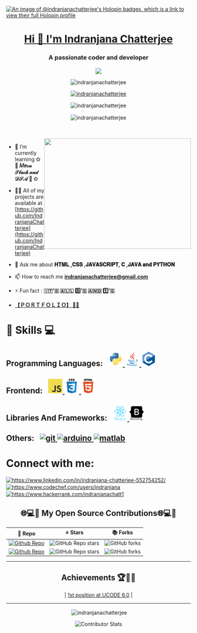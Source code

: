 [![An image of @indranjanachatterjee's Holopin badges, which is a link to view their full Holopin profile](https://holopin.me/indranjanachatterjee)](https://holopin.io/@indranjanachatterjee)



<h1 align="center"  >  <b> <u> 
   Hi  👋 I'm Indranjana Chatterjee 
  </u> </b>  </h1>
<h3 align="center"> A passionate coder and developer</h3>
<div align="center" width=100% >
   
   <img align="center"  width=40%  src="https://cdna.artstation.com/p/assets/images/images/042/631/286/original/bryan-rodriguez-belchibia-1-rightspeed.gif?1635037562">
   

   </div>

<p align="center"> <img src="https://komarev.com/ghpvc/?username=indranjanachatterjee&label=Profile%20views&color=0e75b6&style=flat" alt="indranjanachatterjee" /> </p>

<p align="center"> <a href="https://github.com/ryo-ma/github-profile-trophy"><img src="https://github-profile-trophy.vercel.app/?username=indranjanachatterjee&theme=matrix&row=3&column=4&margin-w=15&margin-h=15" alt="indranjanachatterjee" /></a> </p>

<div align="center">
<div align="center"><p><img align="center" src="https://github-readme-stats.vercel.app/api/top-langs?username=indranjanachatterjee&show_icons=true&locale=en&layout=compact&theme=blue_navy" alt="indranjanachatterjee" /></p></div>

<p><img align="center"  src="https://github-readme-streak-stats.herokuapp.com/?user=indranjanachatterjee&theme=radical" alt="indranjanachatterjee" /></p></div>








<br></br>
<img align="right"  width="400"  height="300" src="https://blog.penjee.com/wp-content/uploads/2015/11/binary-search-tree-sorted-array-animation.gif">
<div align="left">
   
- 🌱 I’m currently learning **✩  🎀  𝑀𝑒𝓇𝓃 𝒮𝓉𝒶𝒸𝓀 𝒶𝓃𝒹 𝒟𝒮𝒜  🎀  ✩**

- 👨‍💻 All of my projects are available at [https://github.com/IndranjanaChatterjee](https://github.com/IndranjanaChatterjee)

- 💬 Ask me about **𝐇𝐓𝐌𝐋 ,𝐂𝐒𝐒 ,𝐉𝐀𝐕𝐀𝐒𝐂𝐑𝐈𝐏𝐓, 𝐂 ,𝐉𝐀𝐕𝐀 𝐚𝐧𝐝 𝐏𝐘𝐓𝐇𝐎𝐍**

- 📫 How to reach me **indranjanachatterjee@gmail.com**

- ⚡ Fun fact :   **​🇮​​🇹​’​🇸​ ​🇦​​🇱​​🇱​ 0️⃣’​🇸​ ​🇦​​🇳​​🇩​ 1️⃣’​🇸**
  
-  <b> [【﻿ＰＯＲＴＦＯＬＩＯ】  👩‍💻](https://indranjana-portfolio.netlify.app/)</b>
</div>










<h1>
📖 Skills 💻
</h1>
<h2>Programming Languages:&nbsp;&nbsp; <!-- Language -->
    <a href="https://www.python.org" target="_blank" rel="noreferrer"> <img src="https://raw.githubusercontent.com/devicons/devicon/master/icons/python/python-original.svg" alt="python" width="40" height="40"/> </a>
   <a href="https://www.java.com" target="_blank" rel="noreferrer"> <img src="https://raw.githubusercontent.com/devicons/devicon/master/icons/java/java-original.svg" alt="java" width="40" height="40"/> </a>
    <a href="https://www.cprogramming.com/" target="_blank" rel="noreferrer"> <img src="https://raw.githubusercontent.com/devicons/devicon/master/icons/c/c-original.svg" alt="c" width="40" height="40"/> </a>
</h2>

<h2>Frontend:&nbsp;&nbsp; <!-- Frontend -->
    <a href="https://developer.mozilla.org/en-US/docs/Web/JavaScript" target="_blank" rel="noreferrer"> <img src="https://raw.githubusercontent.com/devicons/devicon/master/icons/javascript/javascript-original.svg" alt="javascript" width="40" height="40"/> </a>
    <a href="https://www.w3schools.com/css/" target="_blank" rel="noreferrer"> <img src="https://raw.githubusercontent.com/devicons/devicon/master/icons/css3/css3-original-wordmark.svg" alt="css3" width="40" height="40"/> </a>
    <a href="https://www.w3.org/html/" target="_blank" rel="noreferrer"> <img src="https://raw.githubusercontent.com/devicons/devicon/master/icons/html5/html5-original-wordmark.svg" alt="html5" width="40" height="40"/> </a>
</h2>
<h2>Libraries And Frameworks:&nbsp;&nbsp; <!-- Frontend -->
     <a href="https://reactjs.org/" target="_blank" rel="noreferrer"> <img src="https://raw.githubusercontent.com/devicons/devicon/master/icons/react/react-original-wordmark.svg" alt="react" width="40" 
     height="40"/> </a>
    <a href="https://getbootstrap.com" target="_blank" rel="noreferrer"> <img src="https://raw.githubusercontent.com/devicons/devicon/master/icons/bootstrap/bootstrap-plain-wordmark.svg" alt="bootstrap" 
    width="40" height="40"/> </a>
    
    
</h2>



<h2>Others:&nbsp;&nbsp; <!-- IoT -->
   <a href="https://git-scm.com/" target="_blank" rel="noreferrer"> <img src="https://www.vectorlogo.zone/logos/git-scm/git-scm-icon.svg" alt="git" width="40" height="40"/> </a>
   <a href="https://www.arduino.cc/" target="_blank" rel="noreferrer"> <img src="https://cdn.worldvectorlogo.com/logos/arduino-1.svg" alt="arduino" width="40" height="40"/> </a>
   <a href="https://www.mathworks.com/" target="_blank" rel="noreferrer"><img src="https://upload.wikimedia.org/wikipedia/commons/2/21/Matlab_Logo.png" alt="matlab" width="40" height="40"/> </a>
</h2>

<h1 align="left">Connect with me:</h1>
<p align="left">
<a href="https://linkedin.com/in/https://www.linkedin.com/in/indranjana-chatterjee-552754252/" target="blank"><img align="center" src="https://raw.githubusercontent.com/rahuldkjain/github-profile-readme-generator/master/src/images/icons/Social/linked-in-alt.svg" alt="https://www.linkedin.com/in/indranjana-chatterjee-552754252/" height="30" width="40" /></a>
<a href="https://www.codechef.com/users/https://www.codechef.com/users/indranjana" target="blank"><img align="center" src="https://cdn.jsdelivr.net/npm/simple-icons@3.1.0/icons/codechef.svg" alt="https://www.codechef.com/users/indranjana" height="30" width="40" /></a>
<a href="https://www.hackerrank.com/https://www.hackerrank.com/indranjanachatt1" target="blank"><img align="center" src="https://raw.githubusercontent.com/rahuldkjain/github-profile-readme-generator/master/src/images/icons/Social/hackerrank.svg" alt="https://www.hackerrank.com/indranjanachatt1" height="30" width="40" /></a>
</p>

<div align="center">
 <h2 align="center" id = "my-opensource"> 🌐💻💙 My Open Source Contributions🌐💻💙 </h2>

| 🎁 Repo | ⭐ Stars | 📚 Forks | 
| --- | --- | --- |
| [![Github Repo](https://img.shields.io/badge/Agnik7-Arduino--Codes-blue?style=flat-square)](https://github.com/Agnik7/Arduino-Codes) | ![GitHub Repo stars](https://img.shields.io/github/stars/Agnik7/Arduino-Codes?style=flat-square) | ![GitHub forks](https://img.shields.io/github/forks/Agnik7/Arduino-Codes?style=flat-square) |
| [![Github Repo](https://img.shields.io/badge/N0vice17-DataStructures--And--Algorithm-blue?style=flat-square)](https://github.com/N0vice17/DataStructures-And-Algorithm) | ![GitHub Repo stars](https://img.shields.io/github/stars/N0vice17/DataStructures-And-Algorithm?style=flat-square) | ![GitHub forks](https://img.shields.io/github/forks/N0vice17/DataStructures-And-Algorithm?style=flat-square) | 


<hr>

</div>

<div align="center">
 <h2 align="center" id = "achievements"> Achievements 🏆🏅🎉</h2>
 

| [1st position at UCODE 6.0](https://drive.google.com/file/d/1jrcm-vgUPfxVN3k3hUSTKvhBfSx89qBD/view?usp=sharing) | 


</div>
<hr>






<div align="center"><p>&nbsp;<img align="center"  src="https://github-readme-stats.vercel.app/api?username=indranjanachatterjee&show_icons=true&locale=en&theme=radical" alt="indranjanachatterjee" /></p></div>

<p align="center"><img src="https://github-contributor-stats.vercel.app/api?username=IndranjanaChatterjee&limit=5&theme=radical&combine_all_yearly_contributions=true" alt="Contributor Stats" /></p>





